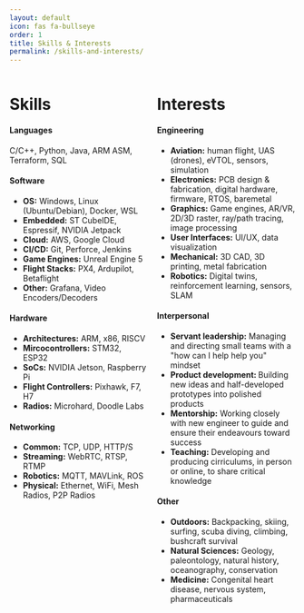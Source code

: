 ```yaml
---
layout: default
icon: fas fa-bullseye
order: 1
title: Skills & Interests
permalink: /skills-and-interests/
---
```



<div style="display: flex; gap: 1rem;">
    <div style="flex: 1;">
        <h1>Skills</h1>
        <h4>Languages</h4>
        <span>C/C++, Python, Java, ARM ASM, Terraform, SQL</span>
        <h4>Software</h4>
        <ul>
            <li><b>OS:</b> Windows, Linux (Ubuntu/Debian), Docker, WSL</li>
            <li><b>Embedded:</b> ST CubeIDE, Espressif, NVIDIA Jetpack</li>
            <li><b>Cloud:</b> AWS, Google Cloud</li>
            <li><b>CI/CD:</b> Git, Perforce, Jenkins</li>
            <li><b>Game Engines:</b> Unreal Engine 5</li>
            <li><b>Flight Stacks:</b> PX4, Ardupilot, Betaflight</li>
            <li><b>Other:</b> Grafana, Video Encoders/Decoders</li>
        </ul>
        <h4>Hardware</h4>
        <ul>
            <li><b>Architectures:</b> ARM, x86, RISCV</li>
            <li><b>Mircocontrollers:</b> STM32, ESP32</li>
            <li><b>SoCs:</b> NVIDIA Jetson, Raspberry Pi</li>
            <li><b>Flight Controllers:</b> Pixhawk, F7, H7</li>
            <li><b>Radios:</b> Microhard, Doodle Labs</li>
        </ul>
        <h4>Networking</h4>
        <ul>
            <li><b>Common:</b> TCP, UDP, HTTP/S</li>
            <li><b>Streaming:</b> WebRTC, RTSP, RTMP</li>
            <li><b>Robotics:</b> MQTT, MAVLink, ROS</li>
            <li><b>Physical:</b> Ethernet, WiFi, Mesh Radios, P2P Radios</li>
        </ul>
    </div>
    <div style="flex: 1;">
        <h1>Interests</h1>
        <h4>Engineering</h4>
        <ul>
            <li><b>Aviation:</b> human flight, UAS (drones), eVTOL, sensors, simulation</li>
            <li><b>Electronics:</b> PCB design & fabrication, digital hardware, firmware, RTOS, baremetal</li>
            <li><b>Graphics:</b> Game engines, AR/VR, 2D/3D raster, ray/path tracing, image processing</li>
            <li><b>User Interfaces:</b> UI/UX, data visualization</li>
            <li><b>Mechanical:</b> 3D CAD, 3D printing, metal fabrication</li>
            <li><b>Robotics:</b> Digital twins, reinforcement learning, sensors, SLAM</li>
        </ul>
        <h4>Interpersonal</h4>
        <ul>
            <li><b>Servant leadership:</b> Managing and directing small teams with a "how can I help help you" mindset</li>
            <li><b>Product development: </b> Building new ideas and half-developed prototypes into polished products</li>
            <li><b>Mentorship:</b> Working closely with new engineer to guide and ensure their endeavours toward success</li>
            <li><b>Teaching:</b> Developing and producing cirriculums, in person or online, to share critical knowledge</li>
        </ul>
        <h4>Other</h4>
        <ul>
            <li><b>Outdoors:</b> Backpacking, skiing, surfing, scuba diving, climbing, bushcraft survival</li>
            <li><b>Natural Sciences:</b> Geology, paleontology, natural history, oceanography, conservation</li>
            <li><b>Medicine:</b> Congenital heart disease, nervous system, pharmaceuticals</li>
        </ul>
    </div>
</div>
